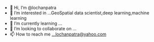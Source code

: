 - 👋 Hi, I’m @lochanpatra
- 👀 I’m interested in ...GeoSpatial data scientist,deep learning,machine learning
- 🌱 I’m currently learning ...
- 💞️ I’m looking to collaborate on ...
- 📫 How to reach me ...lochanpatra@yahoo.com

<!---
lochanpatra/lochanpatra is a ✨ special ✨ repository because its `README.md` (this file) appears on your GitHub profile.
You can click the Preview link to take a look at your changes.
--->
